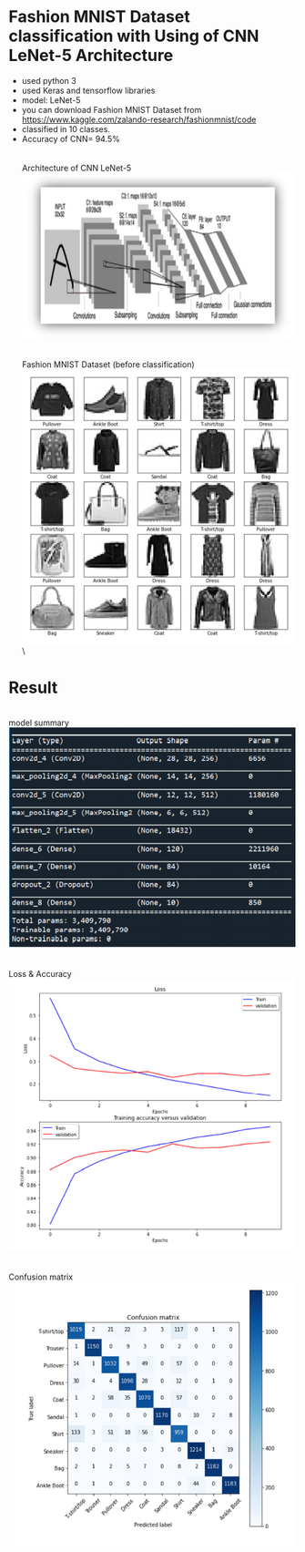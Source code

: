 # Fashion MNIST Dataset classification with Using of CNN LeNet-5 Architecture
 - used python 3
 - used Keras and tensorflow libraries
 - model: LeNet-5
 - you can download Fashion MNIST Dataset from https://www.kaggle.com/zalando-research/fashionmnist/code
 - classified in 10 classes.
 - Accuracy of CNN= 94.5%
\
\
\
Architecture of CNN LeNet-5 \
![architecture](https://raw.githubusercontent.com/parsa-k/Fashion-MNIST-Dataset-CNN-LeNet5/main/info%20and%20result/architecture.PNG)\
\
\
Fashion MNIST Dataset (before classification)\
![Fashion MNIST Dataset (before classification)](https://raw.githubusercontent.com/parsa-k/Fashion-MNIST-Dataset-CNN-LeNet5/main/info%20and%20result/Fashion%20MNIST%20Dataset%20(before%20classification).PNG)\
# Result
\
model summary\
![model summary](https://raw.githubusercontent.com/parsa-k/Fashion-MNIST-Dataset-CNN-LeNet5/main/info%20and%20result/model%20summary.PNG)\
\
\
Loss & Accuracy\
![Loss & Accuracy](https://raw.githubusercontent.com/parsa-k/Fashion-MNIST-Dataset-CNN-LeNet5/main/info%20and%20result/Loss%20%26%20Accuracy.PNG)\
\
\
Confusion matrix\
![Confusion matrix](https://raw.githubusercontent.com/parsa-k/Fashion-MNIST-Dataset-CNN-LeNet5/main/info%20and%20result/Confusion%20matrix.PNG)



